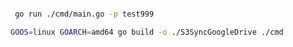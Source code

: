 ```bash

 go run ./cmd/main.go -p test999  

 ```

```bash
GOOS=linux GOARCH=amd64 go build -o ./S3SyncGoogleDrive ./cmd
```

